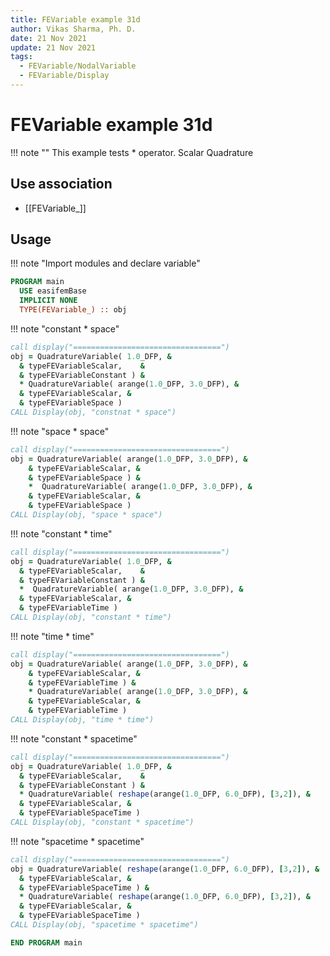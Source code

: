 ```yaml
---
title: FEVariable example 31d
author: Vikas Sharma, Ph. D.
date: 21 Nov 2021
update: 21 Nov 2021
tags:
  - FEVariable/NodalVariable
  - FEVariable/Display
---
```


# FEVariable example 31d

!!! note ""
This example tests * operator. Scalar Quadrature

## Use association

- [[FEVariable_]]

## Usage

!!! note "Import modules and declare variable"

```fortran
PROGRAM main
  USE easifemBase
  IMPLICIT NONE
  TYPE(FEVariable_) :: obj
```

!!! note "constant * space"

```fortran
call display("=================================")
obj = QuadratureVariable( 1.0_DFP, &
  & typeFEVariableScalar,    &
  & typeFEVariableConstant ) &
  * QuadratureVariable( arange(1.0_DFP, 3.0_DFP), &
  & typeFEVariableScalar, &
  & typeFEVariableSpace )
CALL Display(obj, "constnat * space")
```

!!! note "space * space"

```fortran
call display("=================================")
obj = QuadratureVariable( arange(1.0_DFP, 3.0_DFP), &
    & typeFEVariableScalar, &
    & typeFEVariableSpace ) &
    *  QuadratureVariable( arange(1.0_DFP, 3.0_DFP), &
    & typeFEVariableScalar, &
    & typeFEVariableSpace )
CALL Display(obj, "space * space")
```

!!! note "constant * time"

```fortran
call display("=================================")
obj = QuadratureVariable( 1.0_DFP, &
  & typeFEVariableScalar,    &
  & typeFEVariableConstant ) &
  *  QuadratureVariable( arange(1.0_DFP, 3.0_DFP), &
  & typeFEVariableScalar, &
  & typeFEVariableTime )
CALL Display(obj, "constant * time")
```

!!! note "time * time"

```fortran
call display("=================================")
obj = QuadratureVariable( arange(1.0_DFP, 3.0_DFP), &
    & typeFEVariableScalar, &
    & typeFEVariableTime ) &
    * QuadratureVariable( arange(1.0_DFP, 3.0_DFP), &
    & typeFEVariableScalar, &
    & typeFEVariableTime )
CALL Display(obj, "time * time")
```

!!! note "constant * spacetime"

```fortran
call display("=================================")
obj = QuadratureVariable( 1.0_DFP, &
  & typeFEVariableScalar,    &
  & typeFEVariableConstant ) &
  * QuadratureVariable( reshape(arange(1.0_DFP, 6.0_DFP), [3,2]), &
  & typeFEVariableScalar, &
  & typeFEVariableSpaceTime )
CALL Display(obj, "constant * spacetime")
```

!!! note "spacetime * spacetime"

```fortran
call display("=================================")
obj = QuadratureVariable( reshape(arange(1.0_DFP, 6.0_DFP), [3,2]), &
  & typeFEVariableScalar, &
  & typeFEVariableSpaceTime ) &
  * QuadratureVariable( reshape(arange(1.0_DFP, 6.0_DFP), [3,2]), &
  & typeFEVariableScalar, &
  & typeFEVariableSpaceTime )
CALL Display(obj, "spacetime * spacetime")
```

```fortran
END PROGRAM main
```

